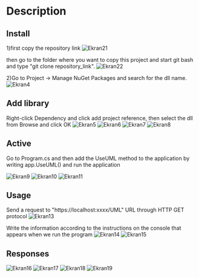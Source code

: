 # Description

## Install

1)first copy the repository link
![Ekran21](https://github.com/BunyatovCavid/MyGalleryForReadMe/assets/115308530/03aeceed-43b6-457a-9823-befe9210df32)

then go to the folder where you want to copy this project and start git bash and type "git clone repository_link".
![Ekran22](https://github.com/BunyatovCavid/MyGalleryForReadMe/assets/115308530/9db25c7d-20c9-43aa-a0c8-b3ce1d9403b5)

2)Go to Project -> Manage NuGet Packages and search for the dll name.
![Ekran4](https://github.com/BunyatovCavid/MyGalleryForReadMe/assets/115308530/afe579cd-1c1e-4e66-93a6-5e4077582b94)



## Add library
Right-click Dependency and click add project reference, then select the dll from Browse and click OK
![Ekran5](https://github.com/BunyatovCavid/MyGalleryForReadMe/assets/115308530/563ba78b-1fd7-4685-91b0-31cc27291973)
![Ekran6](https://github.com/BunyatovCavid/MyGalleryForReadMe/assets/115308530/d0c67027-8784-4fbe-9118-cd0449abd035)
![Ekran7](https://github.com/BunyatovCavid/MyGalleryForReadMe/assets/115308530/63626299-6ce7-469e-977e-b37d261a4316)
![Ekran8](https://github.com/BunyatovCavid/MyGalleryForReadMe/assets/115308530/7b71d036-2c2b-49b4-a227-3711b6e810d8)



## Active

Go to Program.cs and then add the UseUML method to the application by writing app.UseUML() and run the application

![Ekran9](https://github.com/BunyatovCavid/MyGalleryForReadMe/assets/115308530/6b4770d8-42dd-48c7-ac47-b998218d167e)
![Ekran10](https://github.com/BunyatovCavid/MyGalleryForReadMe/assets/115308530/a255a3c8-a042-4dda-94a1-4fe17e11e067)
![Ekran11](https://github.com/BunyatovCavid/MyGalleryForReadMe/assets/115308530/4f26683d-28c9-46ef-bbe2-e04b84d7024a)



## Usage

Send a request to "https://localhost:xxxx/UML" URL through HTTP GET protocol
![Ekran13](https://github.com/BunyatovCavid/MyGalleryForReadMe/assets/115308530/99958efb-3731-4aa2-84de-77528744e076)

Write the information according to the instructions on the console that appears when we run the program
![Ekran14](https://github.com/BunyatovCavid/MyGalleryForReadMe/assets/115308530/fa825c6d-3bed-435b-a286-f2ba750d5d83)
![Ekran15](https://github.com/BunyatovCavid/MyGalleryForReadMe/assets/115308530/49d9fba9-993d-4cb5-844e-413e569a4178)



## Responses
![Ekran16](https://github.com/BunyatovCavid/MyGalleryForReadMe/assets/115308530/5e189724-5501-401c-9617-d12d733f2090)
![Ekran17](https://github.com/BunyatovCavid/MyGalleryForReadMe/assets/115308530/dd52fa48-00c6-467d-b496-1015e74350f7)
![Ekran18](https://github.com/BunyatovCavid/MyGalleryForReadMe/assets/115308530/d068465a-3227-4aa0-80c1-bd47148fde77)
![Ekran19](https://github.com/BunyatovCavid/MyGalleryForReadMe/assets/115308530/ad7fb8c8-e374-4984-a4b3-5221599c1293)
